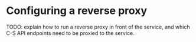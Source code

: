 # Configuring a reverse proxy

TODO: explain how to run a reverse proxy in front of the service, and which C-S API endpoints need to be proxied to the service.